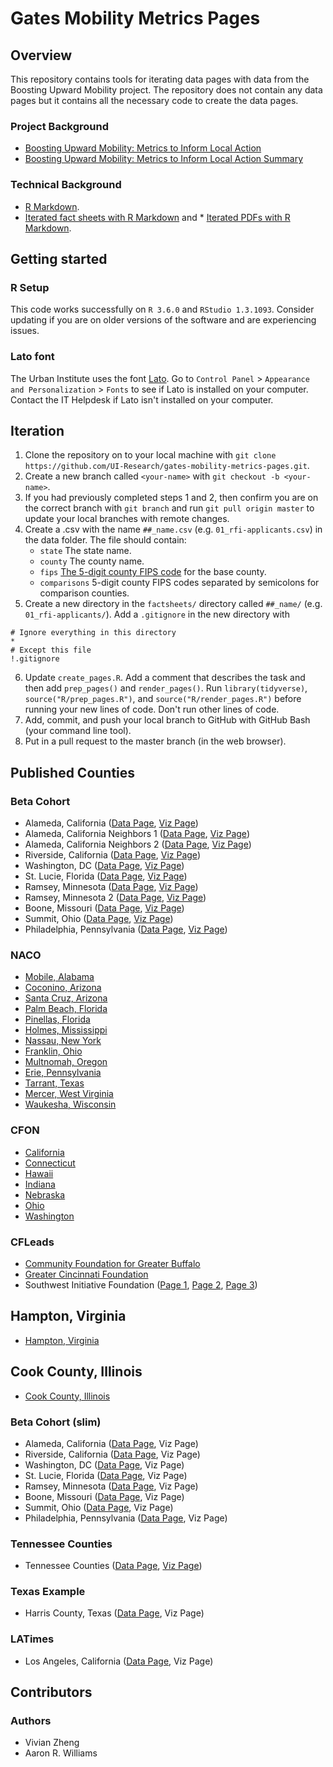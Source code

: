 # Gates Mobility Metrics Pages

## Overview

This repository contains tools for iterating data pages with data from the Boosting Upward Mobility project. The repository does not contain any data pages but it contains all the necessary code to create the data pages. 

### Project Background

* [Boosting Upward Mobility: Metrics to Inform Local Action](https://www.urban.org/research/publication/boosting-upward-mobility-metrics-inform-local-action)
* [Boosting Upward Mobility: Metrics to Inform Local Action Summary](https://www.urban.org/research/publication/boosting-upward-mobility-metrics-inform-local-action-summary)

### Technical Background

* [R Markdown](https://rmarkdown.rstudio.com/). 
* [Iterated fact sheets with R Markdown](https://medium.com/@urban_institute/iterated-fact-sheets-with-r-markdown-d685eb4eafce) and * [Iterated PDFs with R Markdown](https://medium.com/@urban_institute/iterated-pdfs-with-r-markdown-144e2a6d6a1a).

## Getting started

### R Setup

This code works successfully on `R 3.6.0` and `RStudio 1.3.1093`. Consider updating if you are on older versions of the software and are experiencing issues. 

### Lato font

The Urban Institute uses the font [Lato](https://fonts.google.com/specimen/Lato). Go to `Control Panel` > `Appearance and Personalization` > `Fonts` to see if Lato is installed on your computer. Contact the IT Helpdesk if Lato isn't installed on your computer. 

## Iteration

1. Clone the repository on to your local machine with `git clone https://github.com/UI-Research/gates-mobility-metrics-pages.git`.
2. Create a new branch called `<your-name>` with `git checkout -b <your-name>`.
3. If you had previously completed steps 1 and 2, then confirm you are on the correct branch with `git branch` and run `git pull origin master` to update your local branches with remote changes. 
4. Create a .csv with the name `##_name.csv` (e.g. `01_rfi-applicants.csv`) in the data folder. The file should contain:
    * `state` The state name.
    * `county` The county name. 
    * `fips` [The 5-digit county FIPS code](https://www.nrcs.usda.gov/wps/portal/nrcs/detail/national/home/?cid=nrcs143_013697) for the base county. 
    * `comparisons` 5-digit county FIPS codes separated by semicolons for comparison counties. 
5. Create a new directory in the `factsheets/` directory called `##_name/` (e.g. `01_rfi-applicants/`). Add a `.gitignore` in the new directory with 
```
# Ignore everything in this directory
*
# Except this file
!.gitignore
```
6. Update `create_pages.R`. Add a comment that describes the task and then add `prep_pages()` and `render_pages()`. Run `library(tidyverse)`, `source("R/prep_pages.R")`, and `source("R/render_pages.R")` before running your new lines of code. Don't run other lines of code. 
7. Add, commit, and push your local branch to GitHub with GitHub Bash (your command line tool). 
8. Put in a pull request to the master branch (in the web browser).

## Published Counties

### Beta Cohort

* Alameda, California ([Data Page](https://ui-research.github.io/gates-mobility-metrics-pages/factsheets/05_rfi-finalists/06001-Alameda-California_598), [Viz Page](https://ui-research.github.io/gates-mobility-metrics-pages/factsheets/09_rfi-finalists-viz/06001-Alameda-California_598))
* Alameda, California Neighbors 1 ([Data Page](https://ui-research.github.io/gates-mobility-metrics-pages/factsheets/05_rfi-finalists/06001-Alameda-Neighbors-1-California_942), [Viz Page](https://ui-research.github.io/gates-mobility-metrics-pages/factsheets/09_rfi-finalists-viz/06001-Alameda-Neighbors-1-California_942))
* Alameda, California Neighbors 2 ([Data Page](https://ui-research.github.io/gates-mobility-metrics-pages/factsheets/05_rfi-finalists/06001-Alameda-Neighbors-2-California_683), [Viz Page](https://ui-research.github.io/gates-mobility-metrics-pages/factsheets/09_rfi-finalists-viz/06001-Alameda-Neighbors-2-California_683))
* Riverside, California ([Data Page](https://ui-research.github.io/gates-mobility-metrics-pages/factsheets/05_rfi-finalists/06065-Riverside-California_435), [Viz Page](https://ui-research.github.io/gates-mobility-metrics-pages/factsheets/09_rfi-finalists-viz/06065-Riverside-California_435))
* Washington, DC ([Data Page](https://ui-research.github.io/gates-mobility-metrics-pages/factsheets/05_rfi-finalists/11001-District-of-Columbia-District-of-Columbia_202), [Viz Page](https://ui-research.github.io/gates-mobility-metrics-pages/factsheets/09_rfi-finalists-viz/11001-District-of-Columbia-District-of-Columbia_202))
* St. Lucie, Florida ([Data Page](https://ui-research.github.io/gates-mobility-metrics-pages/factsheets/05_rfi-finalists/12111-St-Lucie-Florida_499), [Viz Page](https://ui-research.github.io/gates-mobility-metrics-pages/factsheets/09_rfi-finalists-viz/12111-St-Lucie-Florida_499))
* Ramsey, Minnesota ([Data Page](https://ui-research.github.io/gates-mobility-metrics-pages/factsheets/05_rfi-finalists/27123-Ramsey-Minnesota_522), [Viz Page](https://ui-research.github.io/gates-mobility-metrics-pages/factsheets/09_rfi-finalists-viz/27123-Ramsey-Minnesota_522))
* Ramsey, Minnesota 2 ([Data Page](https://ui-research.github.io/gates-mobility-metrics-pages/factsheets/05_rfi-finalists/27123-Ramsey-Minnesota_523), [Viz Page](https://ui-research.github.io/gates-mobility-metrics-pages/factsheets/09_rfi-finalists-viz/27123-Ramsey-Minnesota_523))
* Boone, Missouri ([Data Page](https://ui-research.github.io/gates-mobility-metrics-pages/factsheets/05_rfi-finalists/29019-Boone-Missouri_159), [Viz Page](https://ui-research.github.io/gates-mobility-metrics-pages/factsheets/09_rfi-finalists-viz/29019-Boone-Missouri_159))
* Summit, Ohio ([Data Page](https://ui-research.github.io/gates-mobility-metrics-pages/factsheets/05_rfi-finalists/39153-County-of-Summit-Ohio-Ohio_279), [Viz Page](https://ui-research.github.io/gates-mobility-metrics-pages/factsheets/09_rfi-finalists-viz/39153-County-of-Summit-Ohio-Ohio_279))
* Philadelphia, Pennsylvania ([Data Page](https://ui-research.github.io/gates-mobility-metrics-pages/factsheets/05_rfi-finalists/42101-Philadelphia-Pennsylvania_711), [Viz Page](https://ui-research.github.io/gates-mobility-metrics-pages/factsheets/09_rfi-finalists-viz/42101-Philadelphia-Pennsylvania_711))

### NACO

* [Mobile, Alabama](https://ui-research.github.io/gates-mobility-metrics-pages/factsheets/06_naco/01097-Mobile-Alabama_499/)
* [Coconino, Arizona](https://ui-research.github.io/gates-mobility-metrics-pages/factsheets/06_naco/04005-Coconino-Arizona_598/)
* [Santa Cruz, Arizona](https://ui-research.github.io/gates-mobility-metrics-pages/factsheets/06_naco/04023-Santa-Cruz-Arizona_711/)
* [Palm Beach, Florida](https://ui-research.github.io/gates-mobility-metrics-pages/factsheets/06_naco/12099-Palm-Beach-Florida_159/)
* [Pinellas, Florida](https://ui-research.github.io/gates-mobility-metrics-pages/factsheets/06_naco/12103-Pinellas-Florida_279/)
* [Holmes, Mississippi](https://ui-research.github.io/gates-mobility-metrics-pages/factsheets/06_naco/28051-Holmes-Mississippi_435/)
* [Nassau, New York](https://ui-research.github.io/gates-mobility-metrics-pages/factsheets/06_naco/36059-Nassau-New-York_522/)
* [Franklin, Ohio](https://ui-research.github.io/gates-mobility-metrics-pages/factsheets/06_naco/39049-Franklin-Ohio_464/)
* [Multnomah, Oregon](https://ui-research.github.io/gates-mobility-metrics-pages/factsheets/06_naco/41051-Multnomah-Oregon_379/)
* [Erie, Pennsylvania](https://ui-research.github.io/gates-mobility-metrics-pages/factsheets/06_naco/42049-Erie-Pennsylvania_654/)
* [Tarrant, Texas](https://ui-research.github.io/gates-mobility-metrics-pages/factsheets/06_naco/48439-Tarrant-Texas_888/)
* [Mercer, West Virginia](https://ui-research.github.io/gates-mobility-metrics-pages/factsheets/06_naco/54055-Mercer-West-Virginia_202/)
* [Waukesha, Wisconsin](https://ui-research.github.io/gates-mobility-metrics-pages/factsheets/06_naco/55133-Waukesha-Wisconsin_356/)

### CFON

* [California](https://ui-research.github.io/gates-mobility-metrics-pages/factsheets/07_cfon/06081-San-Mateo-California_202/)
* [Connecticut](https://ui-research.github.io/gates-mobility-metrics-pages/factsheets/07_cfon/09003-Hartford-Connecticut_279/)
* [Hawaii](https://ui-research.github.io/gates-mobility-metrics-pages/factsheets/07_cfon/15001-Hawaii-Hawaii_499/)
* [Indiana](https://ui-research.github.io/gates-mobility-metrics-pages/factsheets/07_cfon/18097-Marion-Indiana_598/)
* [Nebraska](https://ui-research.github.io/gates-mobility-metrics-pages/factsheets/07_cfon/31109-Lancaster-Nebraska_522/)
* [Ohio](https://ui-research.github.io/gates-mobility-metrics-pages/factsheets/07_cfon/39035-Cuyahoga-Ohio_435/)
* [Washington](https://ui-research.github.io/gates-mobility-metrics-pages/factsheets/07_cfon/53033-King-Washington_159/)

### CFLeads

* [Community Foundation for Greater Buffalo](https://ui-research.github.io/gates-mobility-metrics-pages/factsheets/11_cfleads/36029-Erie-Community-Foundation-for-Greater-Buffalo_102/)
* [Greater Cincinnati Foundation](https://ui-research.github.io/gates-mobility-metrics-pages/factsheets/11_cfleads/39061-Hamilton-Greater-Cincinnati-Foundation_573/)
* Southwest Initiative Foundation ([Page 1](https://ui-research.github.io/gates-mobility-metrics-pages/factsheets/11_cfleads/27011-Big-Stone-Southwest-Initiative-Foundation-1_821/), [Page 2](https://ui-research.github.io/gates-mobility-metrics-pages/factsheets/11_cfleads/27085-McLeod-Southwest-Initiative-Foundation-2_908/), [Page 3](https://ui-research.github.io/gates-mobility-metrics-pages/factsheets/11_cfleads/27151-Swift-Southwest-Initiative-Foundation-3_762/))

## Hampton, Virginia

* [Hampton, Virginia](https://ui-research.github.io/gates-mobility-metrics-pages/factsheets/12_hampton-virginia/51650-Hampton-Virginia_909/)

## Cook County, Illinois

* [Cook County, Illinois](https://ui-research.github.io/gates-mobility-metrics-pages/factsheets/13_cook-illinois/17031-Cook-Illinois_757/)

### Beta Cohort (slim)

* Alameda, California ([Data Page](https://ui-research.github.io/gates-mobility-metrics-pages/factsheets/14_rfi-finalists-slim/06001-Alameda-California_1), Viz Page)
* Riverside, California ([Data Page](https://ui-research.github.io/gates-mobility-metrics-pages/factsheets/14_rfi-finalists-slim/06065-Riverside-California_1), Viz Page)
* Washington, DC ([Data Page](https://ui-research.github.io/gates-mobility-metrics-pages/factsheets/14_rfi-finalists-slim/11001-District-of-Columbia-District-of-Columbia_1), Viz Page)
* St. Lucie, Florida ([Data Page](https://ui-research.github.io/gates-mobility-metrics-pages/factsheets/14_rfi-finalists-slim/12111-St-Lucie-Florida_1), Viz Page)
* Ramsey, Minnesota ([Data Page](https://ui-research.github.io/gates-mobility-metrics-pages/factsheets/14_rfi-finalists-slim/27123-Ramsey-Minnesota_1), Viz Page)
* Boone, Missouri ([Data Page](https://ui-research.github.io/gates-mobility-metrics-pages/factsheets/14_rfi-finalists-slim/29019-Boone-Missouri_1), Viz Page)
* Summit, Ohio ([Data Page](https://ui-research.github.io/gates-mobility-metrics-pages/factsheets/14_rfi-finalists-slim/39153-County-of-Summit-Ohio-Ohio_1), Viz Page)
* Philadelphia, Pennsylvania ([Data Page](https://ui-research.github.io/gates-mobility-metrics-pages/factsheets/14_rfi-finalists-slim/42101-Philadelphia-Pennsylvania_1), Viz Page)

### Tennessee Counties 

* Tennessee Counties ([Data Page](https://ui-research.github.io/gates-mobility-metrics-pages/factsheets/15_tennessee-counties/47157-Shelby-Tennessee_800), [Viz Page](https://ui-research.github.io/gates-mobility-metrics-pages/factsheets/16_tennessee-counties-viz/47157-Shelby-Tennessee_800))

### Texas Example

* Harris County, Texas ([Data Page](https://ui-research.github.io/gates-mobility-metrics-pages/factsheets/17_texas-example/48201-Harris-Texas_911), Viz Page)

### LATimes

* Los Angeles, California ([Data Page](https://ui-research.github.io/gates-mobility-metrics-pages/factsheets/18_latimes/06037-Los-Angeles-California_401), Viz Page)

## Contributors

### Authors

* Vivian Zheng
* Aaron R. Williams
